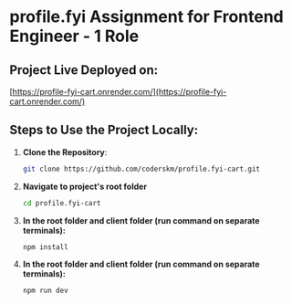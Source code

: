 # profile.fyi Assignment for Frontend Engineer - 1 Role

## Project Live Deployed on:
[https://profile-fyi-cart.onrender.com/](https://profile-fyi-cart.onrender.com/)

## Steps to Use the Project Locally:

1. **Clone the Repository**:
   ```bash
   git clone https://github.com/coderskm/profile.fyi-cart.git

2. **Navigate to project's root folder**
   ```bash
   cd profile.fyi-cart
   
2. **In the root folder and client folder (run command on separate terminals):**
   ```bash
   npm install

3. **In the root folder and client folder (run command on separate terminals):**
   ```bash
   npm run dev
